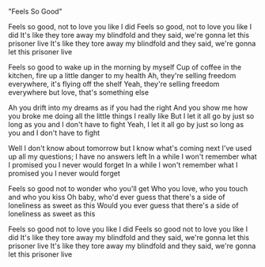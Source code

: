 "Feels So Good"

Feels so good, not to love you like I did
Feels so good, not to love you like I did
It's like they tore away my blindfold and they said, we're gonna let this prisoner live
It's like they tore away my blindfold and they said, we're gonna let this prisoner live

Feels so good to wake up in the morning by myself
Cup of coffee in the kitchen, fire up a little danger to my health
Ah, they're selling freedom everywhere, it's flying off the shelf
Yeah, they're selling freedom everywhere but love, that's something else

Ah you drift into my dreams as if you had the right
And you show me how you broke me doing all the little things I really like
But I let it all go by just so long as you and I don't have to fight
Yeah, I let it all go by just so long as you and I don't have to fight

Well I don't know about tomorrow but I know what's coming next
I've used up all my questions; I have no answers left
In a while I won't remember what I promised you I never would forget
In a while I won't remember what I promised you I never would forget

Feels so good not to wonder who you'll get
Who you love, who you touch and who you kiss
Oh baby, who'd ever guess that there's a side of loneliness as sweet as this
Would you ever guess that there's a side of loneliness as sweet as this

Feels so good not to love you like I did
Feels so good not to love you like I did
It's like they tore away my blindfold and they said, we're gonna let this prisoner live
It's like they tore away my blindfold and they said, we're gonna let this prisoner live
